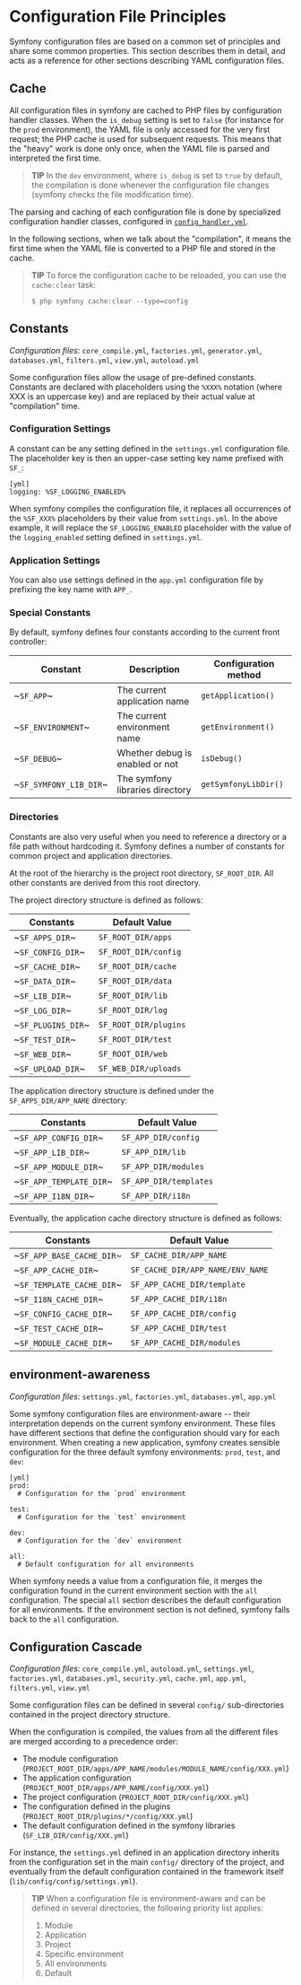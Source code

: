 Configuration File Principles
=============================

Symfony configuration files are based on a common set of principles and share
some common properties. This section describes them in detail, and acts as a
reference for other sections describing YAML configuration files.

Cache
-----

All configuration files in symfony are cached to PHP files by configuration
handler classes. When the `is_debug` setting is set to `false` (for instance
for the `prod` environment), the YAML file is only accessed for the very first
request; the PHP cache is used for subsequent requests. This means that the
"heavy" work is done only once, when the YAML file is parsed and interpreted
the first time.

>**TIP**
>In the `dev` environment, where `is_debug` is set to `true` by default,
>the compilation is done whenever the configuration file changes (symfony
>checks the file modification time).

The parsing and caching of each configuration file is done by specialized
configuration handler classes, configured in
[`config_handler.yml`](#chapter_14_config_handlers_yml).

In the following sections, when we talk about the "compilation", it means the
first time when the YAML file is converted to a PHP file and stored in the
cache.

>**TIP**
>To force the configuration cache to be reloaded, you can use the
>`cache:clear` task:
>
>     $ php symfony cache:clear --type=config

Constants
---------

*Configuration files*: `core_compile.yml`, `factories.yml`, `generator.yml`,
`databases.yml`, `filters.yml`, `view.yml`, `autoload.yml`

Some configuration files allow the usage of pre-defined constants. Constants
are declared with placeholders using the `%XXX%` notation (where XXX is an
uppercase key) and are replaced by their actual value at "compilation" time.

### Configuration Settings

A constant can be any setting defined in the `settings.yml` configuration
file. The placeholder key is then an upper-case setting key name prefixed with
`SF_`:

    [yml]
    logging: %SF_LOGGING_ENABLED%

When symfony compiles the configuration file, it replaces all occurrences of
the `%SF_XXX%` placeholders by their value from `settings.yml`. In the above
example, it will replace the `SF_LOGGING_ENABLED` placeholder with the value of
the `logging_enabled` setting defined in `settings.yml`.

### Application Settings

You can also use settings defined in the `app.yml` configuration file by
prefixing the key name with `APP_`.

### Special Constants

By default, symfony defines four constants according to the current front
controller:

 | Constant               | Description                     | Configuration method |
 | ---------------------- | ------------------------------- | -------------------- |
 | ~`SF_APP`~             | The current application name    | `getApplication()`   |
 | ~`SF_ENVIRONMENT`~     | The current environment name    | `getEnvironment()`   |
 | ~`SF_DEBUG`~           | Whether debug is enabled or not | `isDebug()`          |
 | ~`SF_SYMFONY_LIB_DIR`~ | The symfony libraries directory | `getSymfonyLibDir()` |

### Directories

Constants are also very useful when you need to reference a directory or a
file path without hardcoding it. Symfony defines a number of constants for
common project and application directories.

At the root of the hierarchy is the project root directory, `SF_ROOT_DIR`. All
other constants are derived from this root directory.

The project directory structure is defined as follows:

 | Constants          | Default Value        |
 | ------------------ | -------------------- |
 | ~`SF_APPS_DIR`~    | `SF_ROOT_DIR/apps`   |
 | ~`SF_CONFIG_DIR`~  | `SF_ROOT_DIR/config` |
 | ~`SF_CACHE_DIR`~   | `SF_ROOT_DIR/cache`  |
 | ~`SF_DATA_DIR`~    | `SF_ROOT_DIR/data`   |
 | ~`SF_LIB_DIR`~     | `SF_ROOT_DIR/lib`    |
 | ~`SF_LOG_DIR`~     | `SF_ROOT_DIR/log`    |
 | ~`SF_PLUGINS_DIR`~ | `SF_ROOT_DIR/plugins`|
 | ~`SF_TEST_DIR`~    | `SF_ROOT_DIR/test`   |
 | ~`SF_WEB_DIR`~     | `SF_ROOT_DIR/web`    |
 | ~`SF_UPLOAD_DIR`~  | `SF_WEB_DIR/uploads` |

The application directory structure is defined under the
`SF_APPS_DIR/APP_NAME` directory:

 | Constants               | Default Value          |
 | ----------------------- | ---------------------- |
 | ~`SF_APP_CONFIG_DIR`~   | `SF_APP_DIR/config`    |
 | ~`SF_APP_LIB_DIR`~      | `SF_APP_DIR/lib`       |
 | ~`SF_APP_MODULE_DIR`~   | `SF_APP_DIR/modules`   |
 | ~`SF_APP_TEMPLATE_DIR`~ | `SF_APP_DIR/templates` |
 | ~`SF_APP_I18N_DIR`~     | `SF_APP_DIR/i18n`      |

Eventually, the application cache directory structure is defined as follows:

 | Constants                 | Default Value                    |
 | ------------------------- | -------------------------------- |
 | ~`SF_APP_BASE_CACHE_DIR`~ | `SF_CACHE_DIR/APP_NAME`          |
 | ~`SF_APP_CACHE_DIR`~      | `SF_CACHE_DIR/APP_NAME/ENV_NAME` |
 | ~`SF_TEMPLATE_CACHE_DIR`~ | `SF_APP_CACHE_DIR/template`      |
 | ~`SF_I18N_CACHE_DIR`~     | `SF_APP_CACHE_DIR/i18n`          |
 | ~`SF_CONFIG_CACHE_DIR`~   | `SF_APP_CACHE_DIR/config`        |
 | ~`SF_TEST_CACHE_DIR`~     | `SF_APP_CACHE_DIR/test`          |
 | ~`SF_MODULE_CACHE_DIR`~   | `SF_APP_CACHE_DIR/modules`       |

environment-awareness
---------------------

*Configuration files*: `settings.yml`, `factories.yml`, `databases.yml`,
`app.yml`

Some symfony configuration files are environment-aware -- their interpretation
depends on the current symfony environment. These files have different
sections that define the configuration should vary for each environment. When
creating a new application, symfony creates sensible configuration for the
three default symfony environments: `prod`, `test`, and `dev`:

    [yml]
    prod:
      # Configuration for the `prod` environment

    test:
      # Configuration for the `test` environment

    dev:
      # Configuration for the `dev` environment

    all:
      # Default configuration for all environments

When symfony needs a value from a configuration file, it merges the
configuration found in the current environment section with the `all`
configuration. The special `all` section describes the default configuration
for all environments. If the environment section is not defined, symfony falls
back to the `all` configuration.

Configuration Cascade
---------------------

*Configuration files*: `core_compile.yml`, `autoload.yml`, `settings.yml`,
`factories.yml`, `databases.yml`, `security.yml`, `cache.yml`, `app.yml`,
`filters.yml`, `view.yml`

Some configuration files can be defined in several `config/` sub-directories
contained in the project directory structure.

When the configuration is compiled, the values from all the different files
are merged according to a precedence order:

  * The module configuration (`PROJECT_ROOT_DIR/apps/APP_NAME/modules/MODULE_NAME/config/XXX.yml`)
  * The application configuration (`PROJECT_ROOT_DIR/apps/APP_NAME/config/XXX.yml`)
  * The project configuration (`PROJECT_ROOT_DIR/config/XXX.yml`)
  * The configuration defined in the plugins (`PROJECT_ROOT_DIR/plugins/*/config/XXX.yml`)
  * The default configuration defined in the symfony libraries (`SF_LIB_DIR/config/XXX.yml`)

For instance, the `settings.yml` defined in an application directory inherits
from the configuration set in the main `config/` directory of the project, and
eventually from the default configuration contained in the framework itself
(`lib/config/config/settings.yml`).

>**TIP**
>When a configuration file is environment-aware and can be defined in
>several directories, the following priority list applies:
>
> 1. Module
> 2. Application
> 3. Project
> 4. Specific environment
> 5. All environments
> 6. Default
